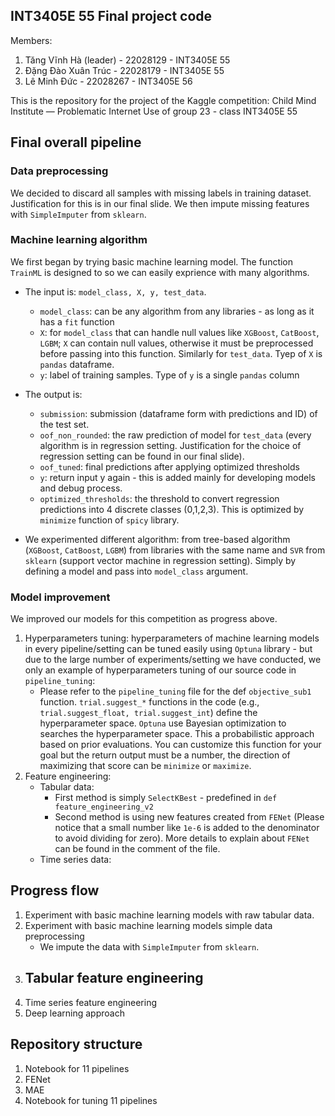 ## INT3405E 55 Final project code
Members: 
1. Tăng Vĩnh Hà (leader) - 22028129 - INT3405E 55
2. Đặng Đào Xuân Trúc 	- 22028179 - INT3405E 55
3. Lê Minh Đức 			- 22028267 - INT3405E 56

This is the repository for the project of the Kaggle competition: Child Mind Institute — Problematic Internet Use of group 23 - class INT3405E 55

## Final overall pipeline

### Data preprocessing

We decided to discard all samples with missing labels in training dataset. Justification for this is in our final slide. We then impute missing features with `SimpleImputer` from `sklearn`.

### Machine learning algorithm 
We first began by trying basic machine learning model. The function `TrainML` is designed to so we can easily exprience with many algorithms. 
- The input is: `model_class, X, y, test_data`. 
    - `model_class`: can be any algorithm from any libraries - as long as it has a `fit` function
    - `X`: for `model_class` that can handle null values like `XGBoost`, `CatBoost`, `LGBM`; `X` can contain null values, otherwise it must be preprocessed before passing into this function. Similarly for `test_data`. Tyep of `X` is `pandas` dataframe.
    -  `y`: label of training samples. Type of `y` is a single `pandas` column
- The output is: 
    - `submission`: submission (dataframe form with predictions and ID) of the test set. 
    - `oof_non_rounded`: the raw prediction of model for `test_data` (every algorithm is in regression setting. Justification for the choice of regression setting can be found in our final slide).
    - `oof_tuned`: final predictions after applying optimized thresholds
    - `y`: return input y again - this is added mainly for developing models and debug process.
    - `optimized_thresholds`: the threshold to convert regression predictions into 4 discrete classes (0,1,2,3). This is optimized by `minimize` function of `spicy` library. 

- We experimented different algorithm:  from tree-based algorithm (`XGBoost`, `CatBoost`, `LGBM`) from libraries with the same name  and  `SVR` from `sklearn` (support vector machine in regression setting). Simply by defining a model and pass into `model_class` argument. 


### Model improvement

We improved our models for this competition as progress above. 
1. Hyperparameters tuning: hyperparameters of machine learning models in every pipeline/setting can be tuned easily using `Optuna` library - but due to the large number of experiments/setting we have conducted, we only an example of hyperparameters tuning of our source code in `pipeline_tuning`:
    - Please refer to the `pipeline_tuning` file for the def `objective_sub1` function. `trial.suggest_*` functions in the code (e.g., `trial.suggest_float, trial.suggest_int`) define the hyperparameter space. `Optuna` use Bayesian optimization to searches the hyperparameter space. This a probabilistic approach based on prior evaluations. You can customize this function for your goal but the return output must be a number, the direction of maximizing that score can be `minimize` or `maximize`. 
2. Feature engineering: 
    - Tabular data: 
        - First method is simply `SelectKBest` - predefined in `def feature_engineering_v2`
        - Second method is using new features created from `FENet` (Please notice that a small number like `1e-6` is added to the denominator to avoid dividing for zero). More details to explain about `FENet` can be found in the comment of the file.
    - Time series data: 


## Progress flow

1. Experiment with basic machine learning models with raw tabular data. 
2. Experiment with basic machine learning models simple data preprocessing
    - We impute the data with `SimpleImputer` from `sklearn`.
2. Tabular feature engineering
    - 
3. Time series feature engineering
4. Deep learning approach

## Repository structure

1. Notebook for 11 pipelines
2. FENet
3. MAE
4. Notebook for tuning 11 pipelines
